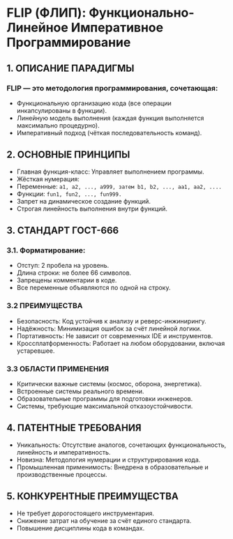 # FLIP (ФЛИП): Функционально-Линейное Императивное Программирование

## 1. ОПИСАНИЕ ПАРАДИГМЫ

### FLIP — это методология программирования, сочетающая:
- Функциональную организацию кода (все операции инкапсулированы в функции).
- Линейную модель выполнения (каждая функция выполняется максимально процедурно).
- Императивный подход (чёткая последовательность команд).

## 2. ОСНОВНЫЕ ПРИНЦИПЫ

- Главная функция-класс: Управляет выполнением программы.
- Жёсткая нумерация:
- Переменные: ```a1, a2, ..., a999, затем b1, b2, ..., aa1, aa2, ....```
- Функции: ```fun1, fun2, ..., fun999.```
- Запрет на динамическое создание функций.
- Строгая линейность выполнения внутри функций.

## 3. СТАНДАРТ ГОСТ-666

### 3.1. Форматирование:

- Отступ: 2 пробела на уровень.
- Длина строки: не более 66 символов.
- Запрещены комментарии в коде.
- Все переменные объявляются по одной на строку.

### 3.2 ПРЕИМУЩЕСТВА

- Безопасность: Код устойчив к анализу и реверс-инжинирингу.
- Надёжность: Минимизация ошибок за счёт линейной логики.
- Портативность: Не зависит от современных IDE и инструментов.
- Кроссплатформенность: Работает на любом оборудовании, включая устаревшее.

### 3.3 ОБЛАСТИ ПРИМЕНЕНИЯ

- Критически важные системы (космос, оборона, энергетика).
- Встроенные системы реального времени.
- Образовательные программы для подготовки инженеров.
- Системы, требующие максимальной отказоустойчивости.

## 4. ПАТЕНТНЫЕ ТРЕБОВАНИЯ

- Уникальность: Отсутствие аналогов, сочетающих функциональность, линейность и императивность.
- Новизна: Методология нумерации и структурирования кода.
- Промышленная применимость: Внедрена в образовательные и производственные процессы.

## 5. КОНКУРЕНТНЫЕ ПРЕИМУЩЕСТВА

- Не требует дорогостоящего инструментария.
- Снижение затрат на обучение за счёт единого стандарта.
- Повышение дисциплины кода в командах.
